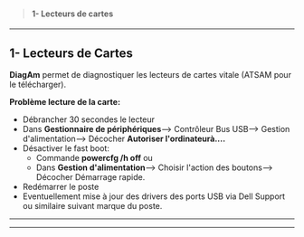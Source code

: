 >#### 1- Lecteurs de cartes
___________________

## 1- Lecteurs de Cartes

**DiagAm** permet de diagnostiquer les lecteurs de cartes vitale (ATSAM pour le télécharger).  

**Problème lecture de la carte:**  
- Débrancher 30 secondes le lecteur
- Dans **Gestionnaire de périphériques**--> Contrôleur Bus USB--> Gestion d'alimentation--> Décocher **Autoriser l'ordinateurà....**
- Désactiver le fast boot:
    - Commande **powercfg /h off**
      ou
    - Dans **Gestion d'alimentation**--> Choisir l'action des boutons--> Décocher Démarrage rapide.
- Redémarrer le poste
- Eventuellement mise à jour des drivers des ports USB via Dell Support ou similaire suivant marque du poste.

_________
_________

